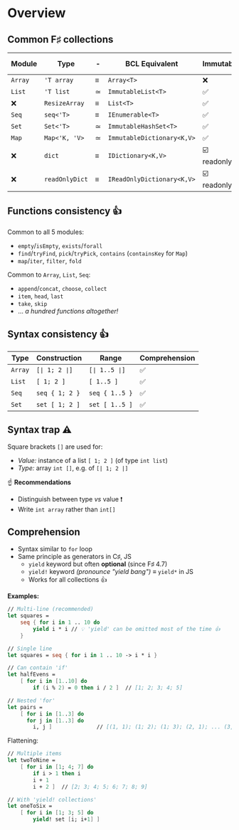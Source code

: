 # Overview

## Common F♯ collections

| Module |  Type          | - | BCL Equivalent             | Immutable   | Structural comparison |
|--------|----------------|---|----------------------------|-------------|-----------------------|
| `Array`|  `'T array`    | ≡ | `Array<T>`                 | ❌          | ✅                   |
| `List` |  `'T list`     | ≃ | `ImmutableList<T>`         | ✅          | ✅                   |
| ❌     | `ResizeArray`  | ≡ | `List<T>`                  | ✅          | ❌                   |
| `Seq`  |  `seq<'T>`     | ≡ | `IEnumerable<T>`           | ✅          | ✅                   |
| `Set`  |  `Set<'T>`     | ≃ | `ImmutableHashSet<T>`      | ✅          | ✅                   |
| `Map`  |  `Map<'K, 'V>` | ≃ | `ImmutableDictionary<K,V>` | ✅          | ✅                   |
| ❌     | `dict`         | ≡ | `IDictionary<K,V>`         | ☑️ readonly | ❌                   |
| ❌     | `readOnlyDict` | ≡ | `IReadOnlyDictionary<K,V>` | ☑️ readonly | ❌                   |

## Functions consistency 👍

Common to all 5 modules:

- `empty`/`isEmpty`, `exists`/`forall`
- `find`/`tryFind`, `pick`/`tryPick`, `contains` (`containsKey` for `Map`)
- `map`/`iter`, `filter`, `fold`

Common to `Array`, `List`, `Seq`:

- `append`/`concat`, `choose`, `collect`
- `item`, `head`, `last`
- `take`, `skip`
- ... _a hundred functions altogether!_

## Syntax consistency 👍

| Type    | Construction   | Range          | Comprehension |
|---------|----------------|----------------|---------------|
| `Array` | `[∣ 1; 2 ∣]`   | `[∣ 1..5 ∣]`   | ✅            |
| `List`  | `[ 1; 2 ]`     | `[ 1..5 ]`     | ✅            |
| `Seq`   | `seq { 1; 2 }` | `seq { 1..5 }` | ✅            |
| `Set`   | `set [ 1; 2 ]` | `set [ 1..5 ]` | ✅            |

## Syntax trap ⚠️

Square brackets `[]` are used for:

- _Value:_ instance of a list `[ 1; 2 ]` (of type `int list`)
- _Type:_ array `int []`, e.g. of `[| 1; 2 |]`

☝ **Recommendations**

- Distinguish between type _vs_ value ❗
- Write `int array` rather than `int[]`

## Comprehension

- Syntax similar to `for` loop
- Same principle as generators in C♯, JS
  - `yield` keyword but often **optional** (since F♯ 4.7)
  - `yield!` keyword _(pronounce "yield bang")_ ≡ `yield*` in JS
  - Works for all collections 👍

**Examples:**

```fsharp
// Multi-line (recommended)
let squares =
    seq { for i in 1 .. 10 do
        yield i * i // 💡 'yield' can be omitted most of the time 👍
    }

// Single line
let squares = seq { for i in 1 .. 10 -> i * i }

// Can contain 'if'
let halfEvens =
    [ for i in [1..10] do
        if (i % 2) = 0 then i / 2 ]  // [1; 2; 3; 4; 5]

// Nested 'for'
let pairs =
    [ for i in [1..3] do
      for j in [1..3] do
        i, j ]              // [(1, 1); (1; 2); (1; 3); (2, 1); ... (3, 3)]
```

Flattening:

```fsharp
// Multiple items
let twoToNine =
    [ for i in [1; 4; 7] do
        if i > 1 then i
        i + 1
        i + 2 ]  // [2; 3; 4; 5; 6; 7; 8; 9]

// With 'yield! collections'
let oneToSix =
    [ for i in [1; 3; 5] do
        yield! set [i; i+1] ]
```
